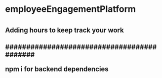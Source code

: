 <h1>employeeEngagementPlatform<h1>

<h2>Adding hours to keep track your work<h2>

###########################################

npm i for backend dependencies
